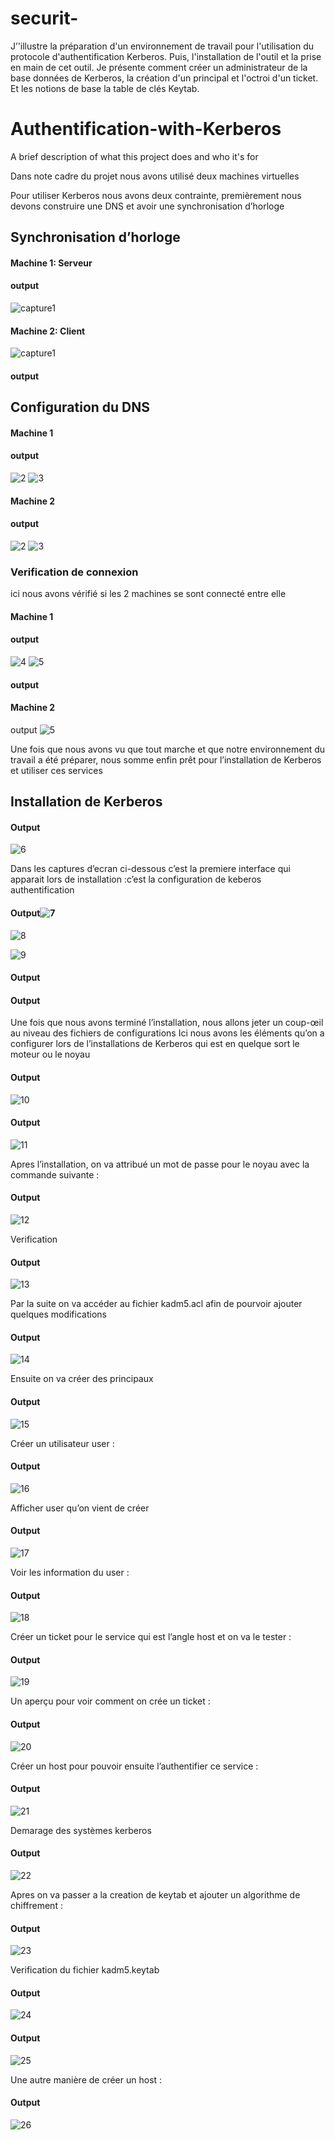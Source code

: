 # securit-




J’'illustre la préparation d'un environnement de travail pour l'utilisation du protocole d'authentification Kerberos. Puis, l'installation de l'outil et la prise en main de cet outil. Je présente comment créer un administrateur de la base données de Kerberos, la création d'un principal et l'octroi d'un ticket. Et les notions de base la table de clés Keytab.



# Authentification-with-Kerberos

A brief description of what this project does and who it's for

Dans note cadre du projet nous avons utilisé deux machines virtuelles

Pour utiliser Kerberos nous avons deux contrainte, premièrement nous devons construire une DNS et
avoir une synchronisation d’horloge


## Synchronisation d’horloge

#### Machine 1: Serveur

#### output
![capture1](https://user-images.githubusercontent.com/74620773/236061454-0d0bd3c7-5df2-40c6-840f-572460e7c906.png)



#### Machine 2: Client
![capture1](https://user-images.githubusercontent.com/74620773/236060193-78ef15b5-d106-4684-a6ac-6ed18af79c2a.png)

#### output
## Configuration du DNS

#### Machine 1

#### output
![2](https://user-images.githubusercontent.com/74620773/236061704-8693c23b-728b-484d-9281-d6afe5698d6b.png)
![3](https://user-images.githubusercontent.com/74620773/236061925-51010fc6-0458-44b9-b88e-438e3579f833.png)

#### Machine 2

#### output
![2](https://user-images.githubusercontent.com/74620773/236062023-5dbb5da6-e08c-4ba9-9ada-a2fb6fb5774a.png)
![3](https://user-images.githubusercontent.com/74620773/236062052-1363d7f0-dc79-43b0-a2c4-c804fd63ed7a.png)


### Verification de connexion

ici nous avons vérifié si les 2 machines se sont connecté entre elle

#### Machine 1

#### output
![4](https://user-images.githubusercontent.com/74620773/236062183-1c7fee2e-57f0-4616-96c4-e88253e825c1.png)
![5](https://user-images.githubusercontent.com/74620773/236062247-b914cba9-8dc3-4d1d-9273-db8162ad5e23.png)

#### output


#### Machine 2
output
![5](https://user-images.githubusercontent.com/74620773/236062366-9c05c5a0-f491-4ca9-a6d9-1c4b30e959fb.png)


Une fois que nous avons vu que tout marche  et que notre environnement du travail a été préparer, nous somme enfin prêt pour l’installation de Kerberos et utiliser ces services

## Installation de Kerberos

#### Output
![6](https://user-images.githubusercontent.com/74620773/236062452-082d7c0f-3c4d-4c50-a8a9-e3c1192661c3.png)


Dans les captures d’ecran ci-dessous c’est la premiere interface qui apparait lors de installation :c’est la configuration de keberos authentification


#### Output![7](https://user-images.githubusercontent.com/74620773/236062898-d51fb3b2-5f8a-489a-a3ee-4ddbcc5d2629.png)

![8](https://user-images.githubusercontent.com/74620773/236063025-8a8d3d61-ec89-4b95-b208-a844b9c67869.png)

![9](https://user-images.githubusercontent.com/74620773/236063346-9ec557a9-b55f-4107-bff2-3adc8f64734b.png)

#### Output
#### Output

Une fois que nous avons terminé l’installation, nous allons jeter un coup-œil au niveau des fichiers de configurations
Ici nous avons  les éléments qu’on a configurer lors de l’installations de Kerberos qui est en quelque sort le moteur ou le noyau

#### Output
![10](https://user-images.githubusercontent.com/74620773/236063428-112d669e-18a1-486f-a148-0bbb30affd93.png)

#### Output
![11](https://user-images.githubusercontent.com/74620773/236063480-8b17935c-1394-4613-9080-5fa912e96906.png)

Apres l’installation, on va attribué un mot de passe pour le noyau avec la commande suivante :
#### Output
![12](https://user-images.githubusercontent.com/74620773/236063533-a5092e67-acca-4c46-8bd1-f96052953610.png)

Verification
#### Output
![13](https://user-images.githubusercontent.com/74620773/236063645-9a4577a8-8570-4572-8b21-ae868363fe97.png)

Par la suite on va accéder au fichier kadm5.acl afin de pourvoir ajouter quelques modifications
#### Output
![14](https://user-images.githubusercontent.com/74620773/236063733-f73253b6-ffc5-4a9a-bc7d-e00158ea67a4.png)

Ensuite on va créer des principaux
#### Output
![15](https://user-images.githubusercontent.com/74620773/236063798-eb79a9bc-58a5-4942-95c4-6be449f8efee.png)

Créer un utilisateur user :
#### Output
![16](https://user-images.githubusercontent.com/74620773/236063847-f4555737-f3d7-43fa-be74-24703f5c6ca2.png)

Afficher user qu’on vient de créer 
#### Output
![17](https://user-images.githubusercontent.com/74620773/236063915-9e7049ff-6c21-40b9-8c07-014be4da06ac.png)

Voir les information du user :
#### Output
![18](https://user-images.githubusercontent.com/74620773/236063965-140c2a98-eb2b-408a-9b28-b87c405e0416.png)

Créer un ticket pour le service qui est l’angle host et on va le tester :
#### Output
![19](https://user-images.githubusercontent.com/74620773/236064023-692ca19f-9745-4cbc-8e13-dd3ca460f36b.png)

Un aperçu pour voir comment on crée un ticket :
#### Output
![20](https://user-images.githubusercontent.com/74620773/236064071-470dc3ee-3d7c-42b0-9d4c-2abdc7d6589d.png)

Créer un host pour pouvoir ensuite l’authentifier ce service :
#### Output
![21](https://user-images.githubusercontent.com/74620773/236064205-36d94d6b-2520-442f-9622-16f98c20fb10.png)

Demarage des systèmes kerberos
#### Output
![22](https://user-images.githubusercontent.com/74620773/236064248-b894ea9e-1d02-45cd-ba76-57c088a61ca6.png)

Apres on va passer a la creation de keytab et ajouter un algorithme de chiffrement :
#### Output
![23](https://user-images.githubusercontent.com/74620773/236064302-9c2102ce-f20e-418b-abee-53918fde217e.png)

Verification du fichier kadm5.keytab
#### Output
![24](https://user-images.githubusercontent.com/74620773/236064392-95c2b888-4cd8-4bff-bf38-f9d59b375642.png)

#### Output
![25](https://user-images.githubusercontent.com/74620773/236064449-186b96af-dfde-4f25-8a37-c12f08ba3e46.png)

Une autre manière de créer un host :
#### Output
![26](https://user-images.githubusercontent.com/74620773/236064507-5c5b79d6-8c7d-4b89-8beb-bdc2cb6ea711.png)
